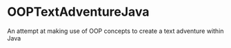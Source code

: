 # OOPTextAdventureJava
An attempt at making use of OOP concepts to create a text adventure within Java
